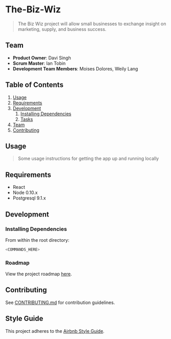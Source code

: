 # The-Biz-Wiz

> The Biz Wiz project will allow small businesses to exchange insight on marketing, supply, and business success.

## Team

  - __Product Owner__: Davi Singh
  - __Scrum Master__: Ian Tobin
  - __Development Team Members__: Moises Dolores, Weily Lang

## Table of Contents

1. [Usage](#Usage)
1. [Requirements](#requirements)
1. [Development](#development)
    1. [Installing Dependencies](#installing-dependencies)
    1. [Tasks](#tasks)
1. [Team](#team)
1. [Contributing](#contributing)

## Usage

> Some usage instructions for getting the app up and running locally

## Requirements

- React
- Node 0.10.x
- Postgresql 9.1.x

## Development

### Installing Dependencies

From within the root directory:

```sh
<COMMANDS_HERE>
```

### Roadmap

View the project roadmap [here](LINK_TO_PROJECTS_TAB).


## Contributing

See [CONTRIBUTING.md](CONTRIBUTING.md) for contribution guidelines.


## Style Guide

This project adheres to the [Airbnb Style Guide](https://github.com/airbnb/javascript).
